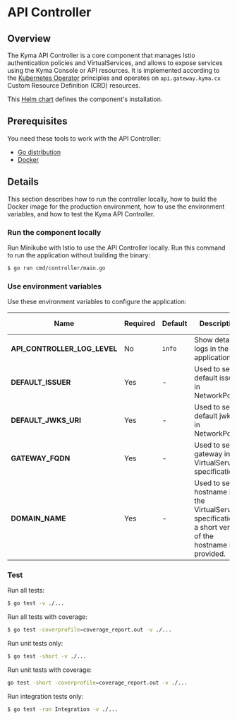 # API Controller

## Overview

The Kyma API Controller is a core component that manages Istio authentication policies and VirtualServices, and allows to expose services using the Kyma Console or API resources. It is implemented according to the [Kubernetes Operator](https://coreos.com/blog/introducing-operators.html) principles and operates on `api.gateway.kyma.cx` Custom Resource Definition (CRD) resources.

This [Helm chart](/resources/core/charts/api-controller/Chart.yaml) defines the component's installation.

## Prerequisites

You need these tools to work with the API Controller:

- [Go distribution](https://golang.org)
- [Docker](https://www.docker.com/)


## Details

This section describes how to run the controller locally, how to build the Docker image for the production environment, how to use the environment variables, and how to test the Kyma API Controller.

### Run the component locally

Run Minikube with Istio to use the API Controller locally. Run this command to run the application without building the binary:

```bash
$ go run cmd/controller/main.go
```

### Use environment variables

Use these environment variables to configure the application:

| Name | Required | Default | Description | Possible values |
|------|----------|---------|-------------|-----------------|
| **API_CONTROLLER_LOG_LEVEL** | No | `info` | Show detailed logs in the application. | `info`, `debug`
| **DEFAULT_ISSUER** | Yes | - | Used to set default issuer in NetworkPolicy. | any string |
| **DEFAULT_JWKS_URI** | Yes | - | Used to set default jwksUri in NetworkPolicy. | any string |
| **GATEWAY_FQDN** | Yes | - | Used to set gateway in the VirtualServices specification. | any string |
| **DOMAIN_NAME** | Yes | - | Used to set a hostname in the VirtualServices specification if a short version of the hostname is provided. | any string |


### Test

Run all tests:

```bash
$ go test -v ./...
```

Run all tests with coverage:

```bash
$ go test -coverprofile=coverage_report.out -v ./...
```

Run unit tests only:

```bash
$ go test -short -v ./...
```

Run unit tests with coverage:

```bash
go test -short -coverprofile=coverage_report.out -v ./...
```

Run integration tests only:

```bash
$ go test -run Integration -v ./...
```
